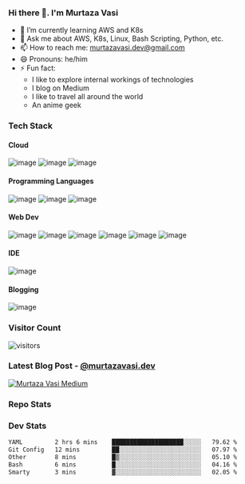 ### Hi there 👋. I'm Murtaza Vasi

- 🌱 I’m currently learning AWS and K8s
- 💬 Ask me about AWS, K8s, Linux, Bash Scripting, Python, etc.
- 📫 How to reach me: murtazavasi.dev@gmail.com
- 😄 Pronouns: he/him
- ⚡ Fun fact:
  - I like to explore internal workings of technologies
  - I blog on Medium
  - I like to travel all around the world
  - An anime geek

### Tech Stack

<!-- Cloud -->
#### Cloud
![image](https://img.shields.io/badge/kubernetes-326ce5.svg?&style=for-the-badge&logo=kubernetes&logoColor=white)
![image](https://img.shields.io/badge/Amazon_AWS-FF9900?style=for-the-badge&logo=amazonaws&logoColor=white)
![image](https://img.shields.io/badge/Linux-FCC624?style=for-the-badge&logo=linux&logoColor=black)


<!-- Programming Languages -->
#### Programming Languages
![image](https://img.shields.io/badge/Python-FFD43B?style=for-the-badge&logo=python&logoColor=blue)
![image](https://img.shields.io/badge/Shell_Script-121011?style=for-the-badge&logo=gnu-bash&logoColor=white)
![image](https://img.shields.io/badge/JavaScript-323330?style=for-the-badge&logo=javascript&logoColor=F7DF1E)

<!-- Web Dev -->
#### Web Dev
![image](https://img.shields.io/badge/HTML5-E34F26?style=for-the-badge&logo=html5&logoColor=white)
![image](https://img.shields.io/badge/CSS3-1572B6?style=for-the-badge&logo=css3&logoColor=white)
![image](https://img.shields.io/badge/React-20232A?style=for-the-badge&logo=react&logoColor=61DAFB)
![image](https://img.shields.io/badge/Node%20js-339933?style=for-the-badge&logo=nodedotjs&logoColor=white)
![image](https://img.shields.io/badge/Express%20js-000000?style=for-the-badge&logo=express&logoColor=white)
![image](https://img.shields.io/badge/MongoDB-4EA94B?style=for-the-badge&logo=mongodb&logoColor=white)

<!-- IDE -->
#### IDE
![image](https://img.shields.io/badge/VSCode-0078D4?style=for-the-badge&logo=visual%20studio%20code&logoColor=white)

<!-- Blogging -->
#### Blogging
![image](https://img.shields.io/badge/Medium-12100E?style=for-the-badge&logo=medium&logoColor=white)

### Visitor Count

![visitors](https://komarev.com/ghpvc/?username=murtazavasi&color=blueviolet)

### Latest Blog Post - [@murtazavasi.dev](https://medium.com/@murtazavasi.dev)

[![Murtaza Vasi Medium](https://medium-snippet-dc633c4f39a0.herokuapp.com/api/article.svg?username=@murtazavasi.dev&index=0&source=medium)](https://medium.com/@murtazavasi.dev)

### Repo Stats

### Dev Stats

<!--START_SECTION:waka-->

```txt
YAML         2 hrs 6 mins    ████████████████████░░░░░   79.62 %
Git Config   12 mins         ██░░░░░░░░░░░░░░░░░░░░░░░   07.97 %
Other        8 mins          █▒░░░░░░░░░░░░░░░░░░░░░░░   05.10 %
Bash         6 mins          █░░░░░░░░░░░░░░░░░░░░░░░░   04.16 %
Smarty       3 mins          ▓░░░░░░░░░░░░░░░░░░░░░░░░   02.05 %
```

<!--END_SECTION:waka-->
